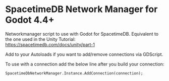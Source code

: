 # SpacetimeDB Network Manager for Godot 4.4+
Networkmanager script to use with Godot for SpacetimeDB. Equivalent to the one used in the Unity Tutorial: https://spacetimedb.com/docs/unity/part-1

Add to your Autoloads if you want to add/remove connections via GDScript.

To use with a connection add the below line after you build your connection:
 ```
SpacetimeDbNetworkManager.Instance.AddConnection(connection);
```
